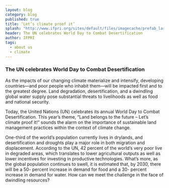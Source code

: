 ```yaml
---
layout: blog
category: blog
published: true
title: ‘Let’s climate proof it’
splash: "http://www.ifpri.org/sites/default/files/imagecache/prefab_large/8790104750_23634e1ae7_m.jpg"
header: The UN celebrates World Day to Combat Desertification
author: IFPRI
tags:
  - about us
  - climate
---
```


### The UN celebrates World Day to Combat Desertification

As the impacts of our changing climate materialize and intensify, developing countries—and poor people who inhabit them—will be impacted first and to the greatest degree. Land degradation, desertification, and a dwindling global water supply pose substantial threats to livelihoods as well as food and national security.

Today, the United Nations (UN) celebrates its annual World Day to Combat Desertification. This year’s theme, “Land belongs to the future – Let’s climate proof it!” sounds the alarm on the importance of sustainable land management practices within the context of climate change.

One-third of the world’s population currently lives in drylands, and desertification and droughts play a major role in both migration and displacement. According to the UN, 42 percent of the world’s very poor live in degraded areas, which translates to lower agricultural outputs as well as lower incentives for investing in productive technologies. What’s more, as the global population continues to swell, it is estimated that, by 2030, there will be a 50- percent increase in demand for food and a 30- percent increase in demand for water. How can we meet the challenge in the face of dwindling resources?